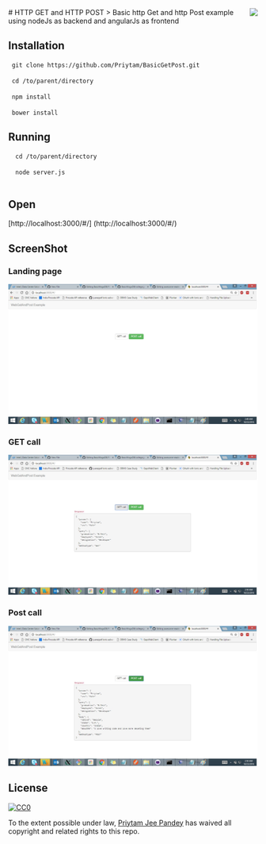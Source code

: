 <img src="https://lh3.googleusercontent.com/-lTK0EFd5OVo/AAAAAAAAAAI/AAAAAAAAABY/_SsW6-AREEw/s60-p-rw-no/photo.jpg"  align="right" />
# HTTP GET and HTTP POST
> Basic http Get and http Post example using nodeJs as backend and angularJs as frontend

## Installation 
```
 git clone https://github.com/Priytam/BasicGetPost.git

 cd /to/parent/directory
 
 npm install
 
 bower install
```

## Running 

```
  cd /to/parent/directory
  
  node server.js
  
```
## Open
[http://localhost:3000/#/] (http://localhost:3000/#/)


## ScreenShot

### Landing page 
![alt tag](https://github.com/Priytam/BasicGetPost/blob/master/screenshot/landing.jpg)

### GET call 
![alt tag](https://github.com/Priytam/BasicGetPost/blob/master/screenshot/get.jpg)

### Post call 
![alt tag](https://github.com/Priytam/BasicGetPost/blob/master/screenshot/post.jpg)


## License

[![CC0](https://licensebuttons.net/p/zero/1.0/88x31.png)](http://creativecommons.org/publicdomain/zero/1.0/)

To the extent possible under law, [Priytam Jee Pandey](https://www.linkedin.com/in/priytam-jee-pandey-80482675?trk=hp-identity-photo) has waived all copyright and related rights to this repo.

